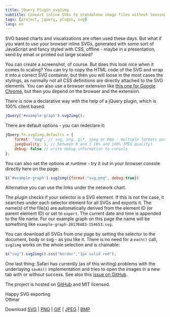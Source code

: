 ```yaml
---
title: jQuery Plugin svg2img
subtitle: Convert inline SVGs to standalone image files without loosing styles
tags: [project, jquery, plugin, svg]
lang: en
---
```


SVG based charts and visualizations are often used these days. But what if you want to use your browser inline SVGs, generated with some sort of JavaScript and fancy styled with CSS, offline - maybe in a presentation, send by email or printed out large scaled?

You can create a screenshot, of course. But does this look nice when it comes to scaling? You can try to copy the HTML code of the SVG and wrap it into a correct SVG container, but then you will loose in the most cases the stylings, as normally not all CSS definitions are directly attached to the SVG elements. You can also use a browser extension like [this one for Google Chrome][1], but then you depend on the browser and the extension.

There is now a declarative way with the help of a jQuery plugin, which is 100% client based:

```js
jQuery('#example-graph').svg2img();
```

There are default options - you can redeclare it:

```js
jQuery.fn.svg2img.defaults = {
    format: "svg", // svg, png, gif, jpeg or bmp - multiple formats possible: "svg,png"
    jpegQuality: 1, // between 0 and 1 (0% and 100% JPEG quality)
    debug: false // write debug information to console
};
```

You can also set the options at runtime - try it out in your browser console directly here on the page:

```js
$('#example-graph').svg2img({format:"svg,png", debug:true})
```

Alternative you can use the links under the network chart.

The plugin checks if your selector is a SVG element. If this is not the case, it searches under each selector element for all SVGs and exports it. The name(s) of the file(s) are automatically derived from the element ID (or parent element ID) or set to `export`. The current date and time is appended to the file name. For our example graph on this page the name will be something like `example-graph-20170403-154653.svg`.

You can download all SVGs from one page by setting the selector to the document, body or svg - as you like it. There is no need for a `each()` call, `svg2img` works on the whole selection and is chainable:

```js
$("svg").svg2img().css("border","1px solid red");
```

One last thing: Safari has currently (as of this writing) problems with the underlaying `savAs()` implementation and tries to open the images in a new tab with or without success. See also this [issue on GitHub][2].

The project is hosted on [GitHub][3] and MIT licensed.

Happy SVG exporting  
Ottmar

[1]: https://chrome.google.com/webstore/detail/export-svg-with-style/dkjdcaddoplepioppogpckelchefhddi
[2]: https://github.com/eligrey/FileSaver.js/issues/267
[3]: https://github.com/ogobrecht/jquery-plugin-svg2img

<div id="example-graph"></div><!--the graph container-->
Download
<a href="javascript:$('#example-graph').svg2img()">SVG</a> |
<a href="javascript:$('#example-graph').svg2img({format:'png'})">PNG</a> |
<a href="javascript:$('#example-graph').svg2img({format:'gif'})">GIF</a> |
<a href="javascript:$('#example-graph').svg2img({format:'jpeg'})">JPEG</a> |
<a href="javascript:$('#example-graph').svg2img({format:'bmp'})">BMP</a>

<link  href="/assets/d3.js/d3-force-2.0.2.css" rel="stylesheet" type="text/css">
<script src="/assets/d3.js/d3-3.5.6.min.js"></script>
<script src="/assets/d3.js/d3-force-2.0.2.min.js"></script>
<script src="https://code.jquery.com/jquery-1.12.4.min.js"></script>
<script src="/assets/svg2img/svg2img.min.js"></script>
<script>
window.onload = function (){
  window.example = netGobrechtsD3Force('example-graph')
    .debug(true) //to enable the customization wizard
    //.lassoMode(true)
    .zoomMode(true)
    .useDomParentWidth(true) //for responsive layout
    .start(); //sample data is provided, when called without data
}
</script>
